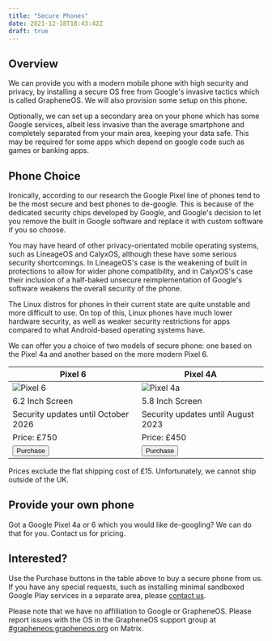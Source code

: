 ```yaml
---
title: "Secure Phones"
date: 2021-12-18T18:43:42Z
draft: true
---
```


## Overview

We can provide you with a modern mobile phone with high security and privacy, by installing a secure OS free from Google's invasive tactics which is called GrapheneOS.  We will also provision some setup on this phone.

Optionally, we can set up a secondary area on your phone which has some Google services, albeit less invasive than the average smartphone and completely separated from your main area, keeping your data safe. This may be required for some apps which depend on google code such as games or banking apps.

## Phone Choice
Ironically, according to our research the Google Pixel line of phones tend to be the most secure and best phones to de-google. This is because of the dedicated security chips developed by Google, and Google's decision to let you remove the built in Google software and replace it with custom software if you so choose.

You may have heard of other privacy-orientated mobile operating systems, such as LineageOS and CalyxOS, although these have some serious security shortcomings. In LineageOS's case is the weakening of built in protections to allow for wider phone compatibility, and in CalyxOS's case their inclusion of a half-baked unsecure reimplementation of Google's software weakens the overall security of the phone.

The Linux distros for phones in their current state are quite unstable and more difficult to use. On top of this, Linux phones have much lower hardware security, as well as weaker security restrictions for apps compared to what Android-based operating systems have.

We can offer you a choice of two models of secure phone: one based on the Pixel 4a and another based on the more modern Pixel 6.

|Pixel 6| Pixel 4A|
|--------------------------------------------|---------------------------------------------|
| ![Pixel 6](/images/p6.png)| ![Pixel 4a](/images/p4a.png)|
| 6.2 Inch Screen|5.8 Inch Screen|
| Security updates until October 2026 | Security updates until August 2023 |
| Price: £750 | Price: £450 |
| <button onclick="window.location.href='https://buy.stripe.com/aEU5lLaZyaFz8yQ3cf';">Purchase</button>| <button onclick="window.location.href='https://buy.stripe.com/28ocOd3x62937uM9AC';">Purchase</button>|

Prices exclude the flat shipping cost of £15. Unfortunately, we cannot ship outside of the UK.

## Provide your own phone
Got a Google Pixel 4a or 6 which you would like de-googling? We can do that for you. Contact us for pricing. 

## Interested?

Use the Purchase buttons in the table above to buy a secure phone from us. If you have any special requests, such as installing minimal sandboxed Google Play services in a separate area, please [contact us](/contact).

Please note that we have no affilliation to Google or GrapheneOS. Please report issues with the OS in the GrapheneOS support group at [#grapheneos:grapheneos.org](https://matrix.to/#/#grapheneos:grapheneos.org) on Matrix.